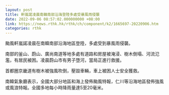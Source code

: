 ```yaml
---
layout: post
title: 軒嵐諾凌晨南韓南部沿海登陸多處受暴風雨侵襲
date: 2022-09-06 08:57:02.000000000 +08:00
link: https://news.rthk.hk/rthk/ch/component/k2/1665697-20220906.htm
categories: rthk
---
```


颱風軒嵐諾凌晨在南韓南部沿海地區登陸，多處受到暴風雨侵襲。

南部的釜山、蔚山、廣尚南道等地多處有道路和房屋被淹浸、樹木倒塌、河流氾濫，有居民被困。凌晨蔚山市有男子墮河，當局正進行救援。

首都圈京畿道有樹木被強風吹倒，壓毀車輛，車上被困人士安全獲救。

南韓氣象廳表示，全國大部分地區和海上發佈颱風特報，仁川等沿海地區發佈強風或風浪特報。全國多地每小時降雨量達5至20毫米。
